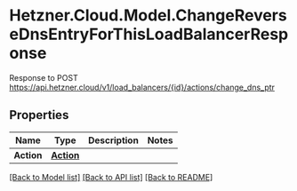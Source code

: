 # Hetzner.Cloud.Model.ChangeReverseDnsEntryForThisLoadBalancerResponse
Response to POST https://api.hetzner.cloud/v1/load_balancers/{id}/actions/change_dns_ptr

## Properties

Name | Type | Description | Notes
------------ | ------------- | ------------- | -------------
**Action** | [**Action**](Action.md) |  | 

[[Back to Model list]](../../README.md#documentation-for-models) [[Back to API list]](../../README.md#documentation-for-api-endpoints) [[Back to README]](../../README.md)

